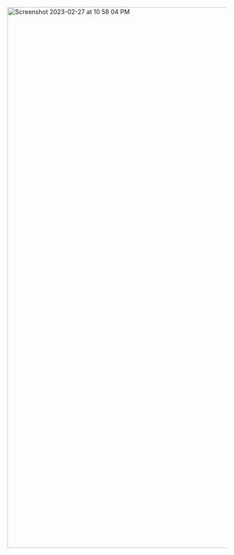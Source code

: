 <img width="1241" alt="Screenshot 2023-02-27 at 10 58 04 PM" src="https://user-images.githubusercontent.com/107339131/221758157-b1d82926-5d16-4355-8673-07bda9045c5d.png">
